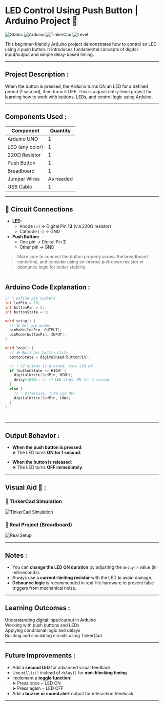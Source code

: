 #  LED Control Using Push Button | Arduino Project 🔴

![Status](https://img.shields.io/badge/status-in_progress-blue)
![Arduino](https://img.shields.io/badge/Platform-Arduino-green)
![TinkerCad](https://img.shields.io/badge/Simulated_on-TinkerCad-orange)
![Level](https://img.shields.io/badge/Difficulty-Beginner-lightgrey)

This beginner-friendly Arduino project demonstrates how to control an LED using a push button. It introduces fundamental concepts of digital input/output and simple delay-based timing.

---

##  Project Description :

When the button is pressed, the Arduino turns ON an LED for a defined period (1 second), then turns it OFF. This is a great entry-level project for learning how to work with buttons, LEDs, and control logic using Arduino.

---

##  Components Used :

| Component          | Quantity |
|--------------------|----------|
| Arduino UNO        | 1        |
| LED (any color)    | 1        |
| 220Ω Resistor      | 1        |
| Push Button        | 1        |
| Breadboard         | 1        |
| Jumper Wires       | As needed |
| USB Cable          | 1        |

---

## 🔌 Circuit Connections

- **LED:**
  - Anode (+) → Digital Pin **13** (via 220Ω resistor)
  - Cathode (−) → GND
- **Push Button:**
  - One pin → Digital Pin **2**
  - Other pin → GND

> Make sure to connect the button properly across the breadboard centerline, and consider using an internal pull-down resistor or debounce logic for better stability.

---

##  Arduino Code Explanation :

```cpp
// 🔧 Define pin numbers
int ledPin = 13;
int buttonPin = 2;
int buttonState = 0;

void setup() {
  // 🛠️ Set pin modes
  pinMode(ledPin, OUTPUT);
  pinMode(buttonPin, INPUT);
}

void loop() {
  // 📥 Read the button state
  buttonState = digitalRead(buttonPin);

  // ⚡ If button is pressed, turn LED ON
  if (buttonState == HIGH) {
    digitalWrite(ledPin, HIGH);
    delay(1000); // 🕒 LED stays ON for 1 second
  } 
  else {
    // 💡 Otherwise, turn LED OFF
    digitalWrite(ledPin, LOW);
  }
}




```
----------


##  Output Behavior :

- **When the push button is pressed**:  
  ➤ The LED turns **ON for 1 second**.

- **When the button is released**:  
  ➤ The LED turns **OFF immediately**.

---

##  Visual Aid 📸 :

### 🔷 TinkerCad Simulation  
![TinkerCad Simulation](inreallife.jpeg)

### 🔷 Real Project (Breadboard)  
![Real Setup](Tinckercard2.jpeg)

---

##  Notes : 

- You can **change the LED ON duration** by adjusting the `delay()` value (in milliseconds).
- Always use a **current-limiting resistor** with the LED to avoid damage.
- **Debounce logic** is recommended in real-life hardware to prevent false triggers from mechanical noise.

---

##  Learning Outcomes :

 Understanding digital input/output in Arduino  
 Working with push buttons and LEDs  
 Applying conditional logic and delays  
 Building and simulating circuits using TinkerCad  

---

##  Future Improvements : 

- Add a **second LED** for advanced visual feedback
- Use `millis()` instead of `delay()` for **non-blocking timing**
- Implement a **toggle function**:  
  ➤ Press once = LED ON  
  ➤ Press again = LED OFF
- Add a **buzzer or sound alert** output for interaction feedback

---
